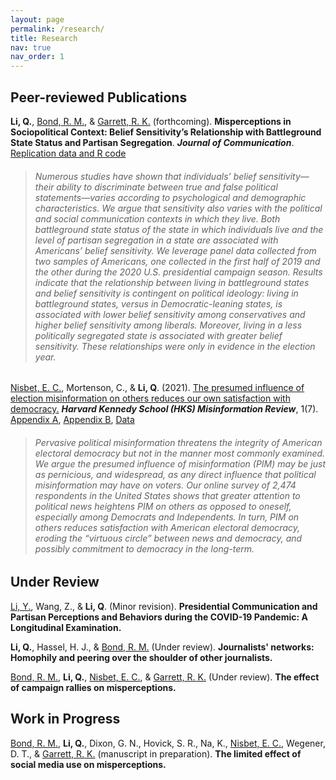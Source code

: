 ```yaml
---
layout: page
permalink: /research/
title: Research
nav: true
nav_order: 1
---
```

<!-- Google tag (gtag.js) -->
<script async src="https://www.googletagmanager.com/gtag/js?id=G-VVG9DRD1HE"></script>
<script>
  window.dataLayer = window.dataLayer || [];
  function gtag(){dataLayer.push(arguments);}
  gtag('js', new Date());

  gtag('config', 'G-VVG9DRD1HE');
</script>

## Peer-reviewed Publications

**Li, Q.**, [Bond, R. M.](http://robertmbond.net/ "Bond, R. M."), & [Garrett, R. K.](https://rkellygarrett.com/ "Garrett, R. K.") (forthcoming). **Misperceptions in Sociopolitical Context:  Belief Sensitivity’s Relationship with Battleground State Status and Partisan Segregation**. ***Journal of Communication***. [Replication data and R code](https://dataverse.harvard.edu/dataset.xhtml?persistentId=doi:10.7910/DVN/DUMBEI "Replication data and R code")

> ###### Numerous studies have shown that individuals’ belief sensitivity—their ability to discriminate between true and false political statements—varies according to psychological and demographic characteristics. We argue that sensitivity also varies with the political and social communication contexts in which they live. Both battleground state status of the state in which individuals live and the level of partisan segregation in a state are associated with Americans’ belief sensitivity. We leverage panel data collected from two samples of Americans, one collected in the first half of 2019 and the other during the 2020 U.S. presidential campaign season. Results indicate that the relationship between living in battleground states and belief sensitivity is contingent on political ideology: living in battleground states, versus in Democratic-leaning states, is associated with lower belief sensitivity among conservatives and higher belief sensitivity among liberals. Moreover, living in a less politically segregated state is associated with greater belief sensitivity. These relationships were only in evidence in the election year. 


[Nisbet, E. C.](https://communication.northwestern.edu/faculty/erik-nisbet.html "Nisbet, E. C."), Mortenson, C., & **Li, Q**. (2021). [The presumed influence of election misinformation on others reduces our own satisfaction with democracy.](https://doi.org/10.37016/mr-2020-59 "The presumed influence of election misinformation on others reduces our own satisfaction with democracy.") ***Harvard Kennedy School (HKS) Misinformation Review***, 1(7). [Appendix A](https://misinforeview.hks.harvard.edu/wp-content/uploads/2021/03/nisbet_appendix_a_20210312.pdf "Appendix A"), [Appendix B](https://misinforeview.hks.harvard.edu/wp-content/uploads/2021/03/nisbet_appendix_b_20210312.pdf "Appendix B"), [Data](https://dataverse.harvard.edu/dataset.xhtml?persistentId=doi:10.7910/DVN/QMEBYZ "Data")

> ###### Pervasive political misinformation threatens the integrity of American electoral democracy but not in the manner most commonly examined. We argue the presumed influence of misinformation (PIM) may be just as pernicious, and widespread, as any direct influence that political misinformation may have on voters. Our online survey of 2,474 respondents in the United States shows that greater attention to political news heightens PIM on others as opposed to oneself, especially among Democrats and Independents. In turn, PIM on others reduces satisfaction with American electoral democracy, eroding the “virtuous circle” between news and democracy, and possibly commitment to democracy in the long-term.


## Under Review

[Li, Y.](https://www.yueliphd.net/ "Li, Y."), Wang, Z., & **Li, Q**. (Minor revision). **Presidential Communication and Partisan Perceptions and Behaviors during the COVID-19 Pandemic: A Longitudinal Examination.** 

**Li, Q.**, Hassel, H. J., & [Bond, R. M.](http://robertmbond.net/ "Bond, R. M.") (Under review). **Journalists' networks: Homophily and peering over the shoulder of other journalists.**

[Bond, R. M.](http://robertmbond.net/ "Bond, R. M."), **Li, Q.**, [Nisbet, E. C.](https://communication.northwestern.edu/faculty/erik-nisbet.html "Nisbet, E. C."), & [Garrett, R. K.](https://rkellygarrett.com/ "Garrett, R. K.") (Under review). **The effect of campaign rallies on misperceptions.** 

## Work in Progress

[Bond, R. M.](http://robertmbond.net/ "Bond, R. M."), **Li, Q.**, Dixon, G. N., Hovick, S. R., Na, K., [Nisbet, E. C.](https://communication.northwestern.edu/faculty/erik-nisbet.html "Nisbet, E. C."), Wegener, D. T., & [Garrett, R. K.](https://rkellygarrett.com/ "Garrett, R. K.") (manuscript in preparation). **The limited effect of social media use on misperceptions.**


